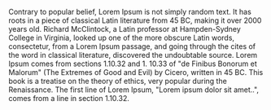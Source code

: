Contrary to popular belief, Lorem Ipsum is not simply random text. 
It has roots in a piece of classical Latin literature from 45 BC, making it over 2000 years old. 
Richard McClintock, a Latin professor at Hampden-Sydney College in Virginia, looked up one of the more obscure Latin words, consectetur, from a Lorem Ipsum passage, and going through the cites of the word in classical literature, discovered the undoubtable source. Lorem Ipsum comes from sections 1.10.32 and 1.
10.33 of "de Finibus Bonorum et Malorum" (The Extremes of Good and Evil) by Cicero, written in 45 BC.
 This book is a treatise on the theory of ethics, very popular during the Renaissance. The first line of Lorem Ipsum, "Lorem ipsum dolor sit amet..", comes from a line in section 1.10.32.  